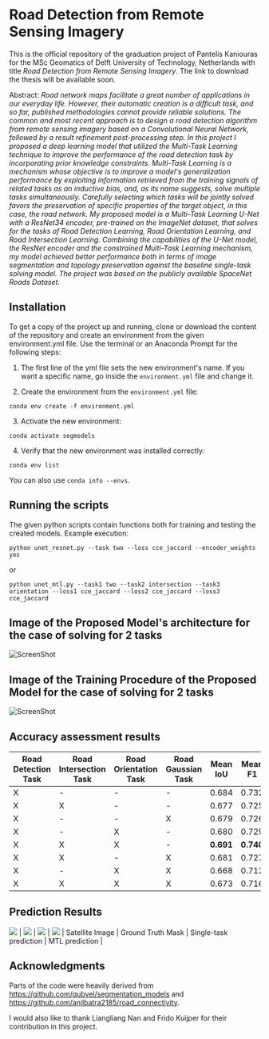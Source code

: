 #  Road Detection from Remote Sensing Imagery

This is the official repository of the graduation project of Pantelis Kaniouras for the MSc Geomatics of Delft University of Technology, Netherlands with title *Road Detection from Remote Sensing Imagery*. The link to download the thesis will be available soon.

Abstract: *Road network maps facilitate a great number of applications in our everyday life. However, their automatic creation is a difficult task, and so far, published methodologies cannot provide reliable solutions. The common and most recent approach is to design a road detection algorithm from remote sensing imagery based on a Convolutional Neural Network, followed by a result refinement post-processing step. In this project I proposed a deep learning model that utilized the Multi-Task Learning technique to improve the performance of the road detection task by incorporating prior knowledge constraints. Multi-Task Learning is a mechanism whose objective is to improve a model's generalization performance by exploiting information retrieved from the training signals of related tasks as an inductive bias, and, as its name suggests, solve multiple tasks simultaneously. Carefully selecting which tasks will be jointly solved favors the preservation of specific properties of the target object, in this case, the road network. My proposed model is a Multi-Task Learning U-Net with a ResNet34 encoder, pre-trained on the ImageNet dataset, that solves for the tasks of Road Detection Learning, Road Orientation Learning, and Road Intersection Learning. Combining the capabilities of the U-Net model, the ResNet encoder and the constrained Multi-Task Learning mechanism, my model achieved better performance both in terms of image segmentation and topology preservation against the baseline single-task solving model. The project was based on the publicly available SpaceNet Roads Dataset.*

## Installation

To get a copy of the project up and running, clone or download the content of the repository and create an environment from the given environment.yml file. Use the terminal or an Anaconda Prompt for the following steps:


1. The first line of the yml file sets the new environment's name. If you want a specific name, go inside the `environment.yml` file and change it.

2. Create the environment from the `environment.yml` file:

```
conda env create -f environment.yml
```

3. Activate the new environment: 
```
conda activate segmodels
```

4. Verify that the new environment was installed correctly:
```
conda env list
```
You can also use `conda info --envs`.


## Running the scripts

The given python scripts contain functions both for training and testing the created models. Example execution: 

```
python unet_resnet.py --task two --loss cce_jaccard --encoder_weights yes 
```
or
```
python unet_mtl.py --task1 two --task2 intersection --task3 orientation --loss1 cce_jaccard --loss2 cce_jaccard --loss3 cce_jaccard
```

## Image of the Proposed Model's architecture for the case of solving for 2 tasks
![ScreenShot](/images/architecture_mtl.png)

## Image of the Training Procedure of the Proposed Model for the case of solving for 2 tasks
![ScreenShot](/images/mtl_2_example.png)

## Accuracy assessment results
Road Detection Task  | Road Intersection Task  | Road Orientation Task  | Road Gaussian Task  | Mean IoU  | Mean F1  | Mean clDice  | 
------------- | ------------- | ------------- | ------------- | ------------- | ------------- | ------------- | 
X  | -  | -  | -  | 0.684  | 0.732  | 0.671  | 
X  | X  | -  | -  | 0.677  | 0.725  | 0.661  | 
X  | -  | -  | X  | 0.679  | 0.726  | 0.661  |
X  | -  | X  | -  | 0.680  | 0.729  | 0.676  |
X  | X  | X  | -  | **0.691**  | **0.740**  | **0.698**  |
X  | X  | -  | X  | 0.681  | 0.727  | 0.657  |
X  | -  | X  | X  | 0.668  | 0.712  | 0.621  |
X  | X  | X  | X  | 0.673  | 0.716  | 0.621  |


## Prediction Results
![](/Results/10710_image.PNG) | ![](/Results/10710_gt.PNG) | ![](/Results/10710_two.PNG) | ![](/Results/10710_mtl_result.PNG) | 
Satellite Image  | Ground Truth Mask  | Single-task prediction  | MTL prediction  |


## Acknowledgments
Parts of the code were heavily derived from https://github.com/qubvel/segmentation_models and https://github.com/anilbatra2185/road_connectivity.

I would also like to thank Liangliang Nan and Frido Kuijper for their contribution in this project.
